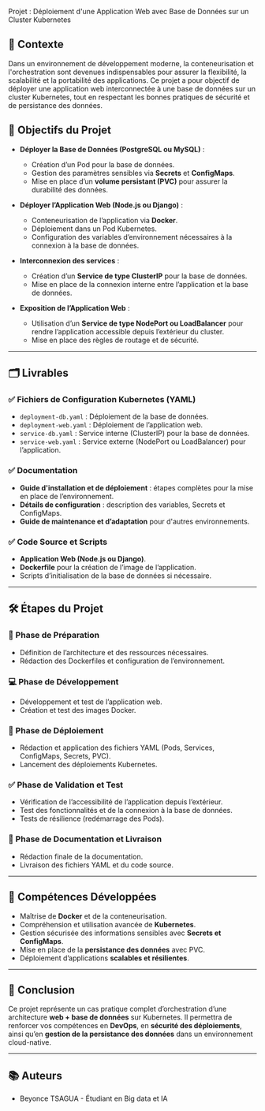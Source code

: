 Projet : Déploiement d'une Application Web avec Base de Données sur un Cluster Kubernetes

## 📖 Contexte
Dans un environnement de développement moderne, la conteneurisation et l'orchestration sont devenues indispensables pour assurer la flexibilité, 
la scalabilité et la portabilité des applications. Ce projet a pour objectif de déployer une application web interconnectée à une base de données sur un cluster Kubernetes,
tout en respectant les bonnes pratiques de sécurité et de persistance des données.

## 🎯 Objectifs du Projet
- **Déployer la Base de Données (PostgreSQL ou MySQL)** :
  - Création d’un Pod pour la base de données.
  - Gestion des paramètres sensibles via **Secrets** et **ConfigMaps**.
  - Mise en place d’un **volume persistant (PVC)** pour assurer la durabilité des données.

- **Déployer l’Application Web (Node.js ou Django)** :
  - Conteneurisation de l’application via **Docker**.
  - Déploiement dans un Pod Kubernetes.
  - Configuration des variables d’environnement nécessaires à la connexion à la base de données.

- **Interconnexion des services** :
  - Création d’un **Service de type ClusterIP** pour la base de données.
  - Mise en place de la connexion interne entre l’application et la base de données.

- **Exposition de l’Application Web** :
  - Utilisation d’un **Service de type NodePort ou LoadBalancer** pour rendre l’application accessible depuis l’extérieur du cluster.
  - Mise en place des règles de routage et de sécurité.

---

## 🗂️ Livrables
### ✅ Fichiers de Configuration Kubernetes (YAML)
- `deployment-db.yaml` : Déploiement de la base de données.
- `deployment-web.yaml` : Déploiement de l’application web.
- `service-db.yaml` : Service interne (ClusterIP) pour la base de données.
- `service-web.yaml` : Service externe (NodePort ou LoadBalancer) pour l’application.

### ✅ Documentation
- **Guide d'installation et de déploiement** : étapes complètes pour la mise en place de l’environnement.
- **Détails de configuration** : description des variables, Secrets et ConfigMaps.
- **Guide de maintenance et d’adaptation** pour d'autres environnements.

### ✅ Code Source et Scripts
- **Application Web (Node.js ou Django)**.
- **Dockerfile** pour la création de l’image de l’application.
- Scripts d’initialisation de la base de données si nécessaire.

---

## 🛠️ Étapes du Projet
### 🔎 Phase de Préparation
- Définition de l’architecture et des ressources nécessaires.
- Rédaction des Dockerfiles et configuration de l’environnement.

### 💻 Phase de Développement
- Développement et test de l’application web.
- Création et test des images Docker.

### 🚀 Phase de Déploiement
- Rédaction et application des fichiers YAML (Pods, Services, ConfigMaps, Secrets, PVC).
- Lancement des déploiements Kubernetes.

### ✅ Phase de Validation et Test
- Vérification de l’accessibilité de l’application depuis l’extérieur.
- Test des fonctionnalités et de la connexion à la base de données.
- Tests de résilience (redémarrage des Pods).

### 📝 Phase de Documentation et Livraison
- Rédaction finale de la documentation.
- Livraison des fichiers YAML et du code source.

---

## 🧠 Compétences Développées
- Maîtrise de **Docker** et de la conteneurisation.
- Compréhension et utilisation avancée de **Kubernetes**.
- Gestion sécurisée des informations sensibles avec **Secrets et ConfigMaps**.
- Mise en place de la **persistance des données** avec PVC.
- Déploiement d’applications **scalables et résilientes**.

---

## 📌 Conclusion
Ce projet représente un cas pratique complet d’orchestration d’une architecture **web + base de données** sur Kubernetes. Il permettra de renforcer vos compétences en **DevOps**, en **sécurité des déploiements**, ainsi qu’en **gestion de la persistance des données** dans un environnement cloud-native.

---

## 📚 Auteurs
- Beyonce TSAGUA - Étudiant en Big data et IA 
